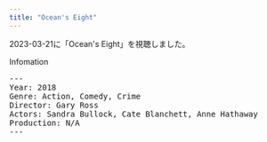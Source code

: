 ```yaml
---
title: "Ocean's Eight"
---
```

2023-03-21に「Ocean's Eight」を視聴しました。

Infomation
<pre>
---
Year: 2018
Genre: Action, Comedy, Crime
Director: Gary Ross
Actors: Sandra Bullock, Cate Blanchett, Anne Hathaway
Production: N/A
---
</pre>